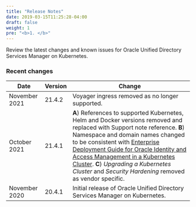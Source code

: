 ```yaml
---
title: "Release Notes"
date: 2019-03-15T11:25:28-04:00
draft: false
weight: 1
pre: "<b>1. </b>"
---
```


Review the latest changes and known issues for Oracle Unified Directory Services Manager on Kubernetes.

### Recent changes

| Date | Version | Change |
| --- | --- | --- |
| November 2021 | 21.4.2 | Voyager ingress removed as no longer supported.|
| October 2021 | 21.4.1 | **A**) References to supported Kubernetes, Helm and Docker versions removed and replaced with Support note reference. **B**) Namespace and domain names changed to be consistent with [Enterprise Deployment Guide for Oracle Identity and Access Management in a Kubernetes Cluster](https://docs.oracle.com/en/middleware/fusion-middleware/12.2.1.4/ikedg/). **C**) *Upgrading a Kubernetes Cluster* and *Security Hardening* removed as vendor specific.|
| November 2020 | 20.4.1 | Initial release of Oracle Unified Directory Services Manager on Kubernetes.|


